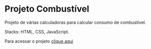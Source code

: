 # Projeto Combustível

Projeto de várias calculadoras para calcular consumo de combustível.

Stacks: HTML, CSS, JavaScript.


Para acessar o projeto [clique aqui](https://gleidsonsousadev.github.io/combustivel/)
